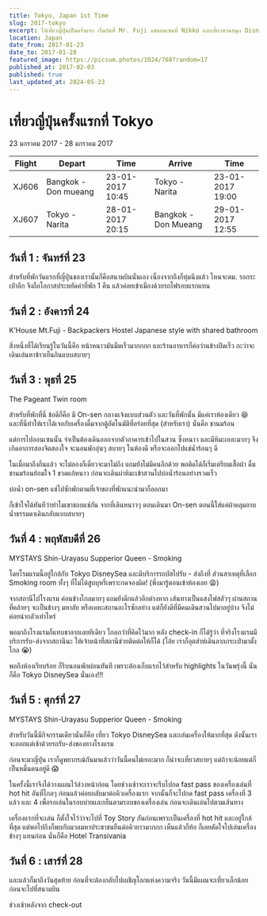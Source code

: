```yaml
---
title: Tokyo, Japan 1st Time
slug: 2017-tokyo
excerpt: ไปเที่ยวญี่ปุ่นเป็นครั้งแรก เริ่มกันที่ Mr. Fuji แช่ออนเซนที่ Nikko และเที่ยวสวนสนุก DisneySea
location: Japan
date_from: 2017-01-23
date_to: 2017-01-28
featured_image: https://picsum.photos/1024/768?random=17
published_at: 2017-02-03
published: true
last_updated_at: 2024-05-23
---
```


# เที่ยวญี่ปุ่นครั้งแรกที่ Tokyo

23 มกราคม 2017 - 28 มกราคม 2017

| Flight | Depart               | Time             | Arrive               | Time             |
| ------ | -------------------- | ---------------- | -------------------- | ---------------- |
| XJ606  | Bangkok - Don mueang | 23-01-2017 10:45 | Tokyo - Narita       | 23-01-2017 19:00 |
| XJ607  | Tokyo - Narita       | 28-01-2017 20:15 | Bangkok - Don Mueang | 29-01-2017 12:55 |

## วันที่ 1 : จันทร์ที่ 23

สำหรับที่พักวันแรกที่ญี่ปุ่นของเรานั้นก็คือสนามบินนั่นเอง เนื่องจากถึงก็ทุ่มนึงแล้ว ไหนจะตม. รอกระเป๋าอีก จึงถือโอกาสประหยัดค่าที่พัก 1 คืน แล้วค่อยเข้าเมืองด้วยรถไฟรอบแรกแทน

## วันที่ 2 : อังคารที่ 24

K’House Mt.Fuji - Backpackers Hostel
Japanese style with shared bathroom

สิ่งหนึ่งที่ได้เรียนรู้ในวันนี้คือ หน้าหนาวมันมืดเร็วมากกกก และร้านอาหารก็ค่อว่านข้างปิดเร็ว กะว่าจะเดินเล่นหาข้าวเย็นกินแบบสบายๆ

## วันที่ 3 : พุธที่ 25

The Pageant
Twin room

สำหรับที่พักที่นี่ ข้อดีก็คือ มี On-sen กลางแจ้งแบบส่วนตัว และวันที่พักนั้น มีแค่เราห้องเดียว 😆 และที่นี่ทำให้เราได้เจอกับเครื่องดื่มจากตู้อัตโนมัติที่อร่อยที่สุด (สำหรับเรา) นั่นคือ ชานมร้อน

แต่การไปออนเซนนั้น จำเป็นต้องเดินออกจากตัวอาคารเข้าไปในสวน ซึ่งหนาว และมีหิมะเยอะมากๆ จึงเกิดอาการสองจิตสองใจ จะนอนพักอุ่นๆ สบายๆ ในห้องดี หรือจะออกไปแช่น้ำร้อนๆ ดี

ในเมื่อมาถึงถิ่นแล้ว จะไม่ลองก็เดี๋ยวจะมาไม่ถึง แถมยังไม่มีคนอีกด้วย พอติดได้ก็เริ่มเตรียมเสื้อผ้า ดื่มชานมร้อนย้อมใจ 1 ขวดแก้หนาว ก่อนจะเดินผ่าหิมะเข้าสวนไปบ่อน้ำร้อนอย่างรวดเร็ว

บ่อน้ำ on-sen แช่ไปซักพักตามที่เจ้าของที่พักแนะนำมาก็ออกมา

ก็เข้าใจได้ทันทีว่าทำไมเขาชอบแช่กัน จากที่เดินหนาวๆ ตอนเดินมา On-sen ตอนนี้ใส่แค่ผ้าคลุมอาบน้ำธรรมดาเดินกลับแบบสบายๆ

## วันที่ 4 : พฤหัสบดีที่ 26

MYSTAYS Shin-Urayasu
Supperior Queen - Smoking

โดยโรมแรมนี้อยู่ใกล้กับ Tokyo DisneySea และมีบริการรถบัสไปรับ - ส่งถึงที่
ส่วนสาเหตุที่เลือก Smoking room ทั้งๆ ที่ไม่ได้สูบบุหรี่เพราะกดจองผิด! (พึ่งมารู้ตอนเข้าห้องเลย 😩)

จากสถานีไปโรงแรม ค่อนข้างไกลมากๆ แถมยังดึกแล้วอีกต่างหาก เส้นทางเป็นแสงไฟสลัวๆ ผ่านสถานที่คล้ายๆ จะเป็นข้างๆ มหาลัย หรือเคหะสถานอะไรซักอย่าง แต่ก็ยังดีที่มีคนเดินสวนไปมาอยู่บ้าง จึงไม่ค่อยน่ากลัวเท่าไหร่

พอมาถึงโรงแรมก็แทบขาลากเลยทีเดียว ไกลกว่าที่คิดไว้มาก หลัง check-in ก็ได้รู้ว่า ที่จริงโรงแรมมีบริการรับ-ส่งจากสถานีนะ ให้เจ้าหน้าที่สถานีช่วยติดต่อให้ก็ได้ (โอ้ย เราก็อุตส่าห์เดินลากกระเป๋ามาตั้งไกล 😭)

พอถึงห้องเรียบร้อย ก็รีบนอนพักผ่อนทันที เพราะต้องเก็บแรกไว้สำหรับ highlights ในวันพรุ่งนี้ นั่นก็คือ Tokyo DisneySea นั่นเอง!!!

## วันที่ 5 : ศุกร์ที่ 27

MYSTAYS Shin-Urayasu
Supperior Queen - Smoking

สำหรับวันนี้มีกิจกรรมเดียวนั่นก็คือ เที่ยว Tokyo DisneySea และเล่นเครื่องให้มากที่สุด ดังนั้นเราจะออกแต่เช้าด้วยรถรับ-ส่งของทางโรงแรม

ก่อนจะมาญี่ปุ่น เราก็ดูพยากรณ์กันมาแล้วว่าวันนี้คนไม่เยอะมาก ก็น่าจะเที่ยวสบายๆ แต่ถ้าจะน้อยแต่ก็เป็นหมื่นคนอยู่ดี 😱

ในครั้งนี้เราจึงได้วางแผนไว้ล่วงหน้าก่อน โดยช่วงเช้าจะเราจะรีบไปกด fast pass ของเครื่องเล่นที่ hot hit อันที่ไกลๆ ก่อนแล้วค่อยกลับมาต่อคิวเครื่องแรก จากนั้นก็จะไปกด fast pass เครื่องที่ 3 แล้ว และ 4 เพื่อรอเล่นในรอบบ่ายและเย็นตามรอบของเครื่องเล่น ก่อนจะเดินเล่นไปตามเส้นทาง

เครื่องแรกที่จะเล่น ก็ตั้งใจไว้ว่าจะไปที่ Toy Story กันก่อนเพราะเป็นเครื่องที่ hot hit และอยู่ใกล้ที่สุด แต่พอไปถึงก็พบกับมวลมหาประชาชนยืนต่อคิวยาวมากกก เห็นแล้วก็ท้อ ก็เลยตัดใจไปเล่นเครื่องข้างๆ แทนก่อน นั่นก็คือ Hotel Transivania


## วันที่ 6 : เสาร์ที่ 28

และแล้วก็มาถึงวันสุดท้าย ก่อนที่จะต้องกลับไปเผชิญโลกแห่งความจริง วันนี้มีแผนจะเที่ยวเล็กน้อยก่อนจะไปที่สนามบิน

ช่วงเช้าหลังจาก check-out

